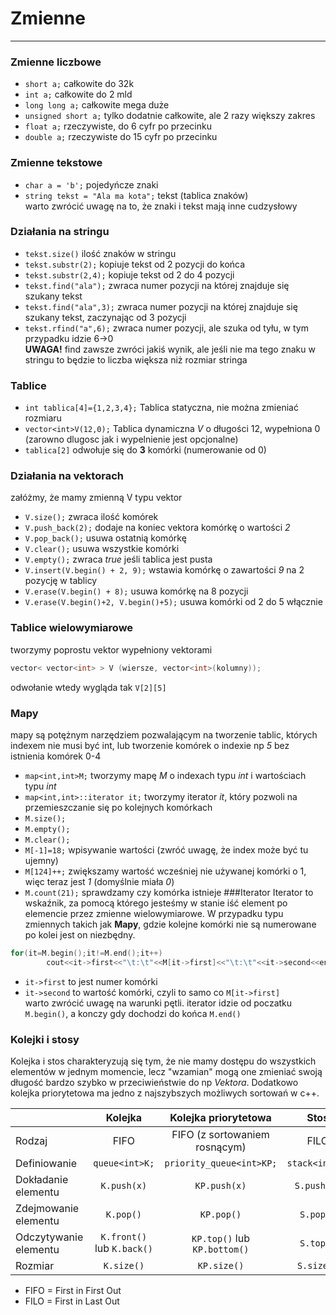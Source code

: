 # Zmienne 
---
### Zmienne liczbowe
 - `short a;` całkowite do 32k
 - `int a;` całkowite do 2 mld
 - `long long a;` całkowite mega duże
 - `unsigned short a;` tylko dodatnie całkowite, ale 2 razy większy zakres
 - `float a;` rzeczywiste, do 6 cyfr po przecinku
 - `double a;` rzeczywiste do 15 cyfr po przecinku
### Zmienne tekstowe
 - `char a = 'b';` pojedyńcze znaki
 - `string tekst = "Ala ma kota";` tekst (tablica znaków)<br>
 warto zwrócić uwagę na to, że znaki i tekst mają inne cudzysłowy
### Działania na stringu
 - `tekst.size()` ilość znaków w stringu
 - `tekst.substr(2);` kopiuje tekst od 2 pozycji do końca
 - `tekst.substr(2,4);` kopiuje tekst od 2 do 4 pozycji
 - `tekst.find("ala");` zwraca numer pozycji na której znajduje się szukany tekst 
 - `tekst.find("ala",3);` zwraca numer pozycji na której znajduje się szukany tekst, zaczynając od 3 pozycji
 - `tekst.rfind("a",6);` zwraca numer pozycji, ale szuka od tyłu, w tym przypadku idzie 6->0
<br>**UWAGA!** find zawsze zwróci jakiś wynik, ale jeśli nie ma tego znaku w stringu to będzie to liczba większa niż rozmiar stringa
### Tablice
 - `int tablica[4]={1,2,3,4};` Tablica statyczna, nie można zmieniać rozmiaru
 - `vector<int>V(12,0);` Tablica dynamiczna *V* o długości 12, wypełniona 0 (zarowno dlugosc jak i wypelnienie jest opcjonalne)
 - `tablica[2]` odwołuje się do **3** komórki (numerowanie od 0)
### Działania na vektorach
 załóżmy, że mamy zmienną V typu vektor<int>

 - `V.size();` zwraca ilość komórek
 - `V.push_back(2);` dodaje na koniec vektora komórkę o wartości *2*
 - `V.pop_back();` usuwa ostatnią komórkę
 - `V.clear();` usuwa wszystkie komórki
 - `V.empty();` zwraca *true* jeśli tablica jest pusta
 - `V.insert(V.begin() + 2, 9);` wstawia komórkę o zawartości *9* na 2 pozycję w tablicy
 - `V.erase(V.begin() + 8);` usuwa komórkę na 8 pozycji
 - `V.erase(V.begin()+2, V.begin()+5);` usuwa komórki od 2 do 5 włącznie 
### Tablice wielowymiarowe
tworzymy poprostu vektor wypełniony vektorami
```cpp 
vector< vector<int> > V (wiersze, vector<int>(kolumny));
```
odwołanie wtedy wygląda tak `V[2][5]`
### Mapy
mapy są potężnym narzędziem pozwalającym na tworzenie tablic, których indexem nie musi być int, lub tworzenie komórek o indexie np *5* bez istnienia komórek 0-4

 - `map<int,int>M;` tworzymy mapę *M* o indexach typu *int* i wartościach typu *int*
 - `map<int,int>::iterator it;` tworzymy iterator *it*, który pozwoli na przemieszczanie się po kolejnych komórkach
 - `M.size();`
 - `M.empty();`
 - `M.clear();`
 - `M[-1]=18;` wpisywanie wartości (zwróć uwagę, że index może być tu ujemny)
 - `M[124]++;` zwiększamy wartość wcześniej nie używanej komórki o 1, więc teraz jest *1* (domyślnie miała *0*)
 - `M.count(21);` sprawdzamy czy komórka istnieje
###Iterator
Iterator to wskaźnik, za pomocą którego jesteśmy w stanie iść element po elemencie przez zmienne wielowymiarowe. W przypadku typu zmiennych takich jak **Mapy**, gdzie kolejne komórki nie są numerowane po kolei jest on niezbędny.
```cpp
for(it=M.begin();it!=M.end();it++)
        cout<<it->first<<"\t:\t"<<M[it->first]<<"\t:\t"<<it->second<<endl;
```
 - `it->first` to jest numer komórki
 - `it->second` to wartość komórki, czyli to samo co `M[it->first]`
<br> warto zwrócić uwagę na warunki pętli. iterator idzie od poczatku `M.begin()`, a konczy gdy dochodzi do końca `M.end()`
### Kolejki i stosy
Kolejka i stos charakteryzują się tym, że nie mamy dostępu do wszystkich elementów w jednym momencie, lecz "wzamian" mogą one zmieniać swoją długość bardzo szybko w przeciwieństwie do np *Vektora*. Dodatkowo kolejka priorytetowa ma jedno z najszybszych możliwych sortowań w c++.

|   	                |Kolejka                        |Kolejka priorytetowa           |Stos                   |
|---	                |:---:	                        |:---:	                        |:---:                  |
|Rodzaj                 |FIFO  	                        |FIFO (z sortowaniem rosnącym)  |FILO                   |
|Definiowanie           |`queue<int>K;` 	        |`priority_queue<int>KP;`       |`stack<int>S;`         |
|Dokładanie elementu    |`K.push(x)`                    |`KP.push(x)`   	        |`S.push(x)`            |
|Zdejmowanie elementu   |`K.pop()`                      |`KP.pop()`                     |`S.pop()`              |
|Odczytywanie elementu  |`K.front()` lub `K.back()`     |`KP.top()` lub `KP.bottom()`   |`S.top()`              |
|Rozmiar                |`K.size()`                     |`KP.size()`                    |`S.size()`             |


 - FIFO = First in First Out
 - FILO = First in Last Out